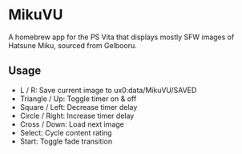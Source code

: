 # MikuVU
A homebrew app for the PS Vita that displays mostly SFW images of Hatsune Miku, sourced from Gelbooru.

## Usage
- L / R: Save current image to ux0:data/MikuVU/SAVED
- Triangle / Up: Toggle timer on & off
- Square / Left: Decrease timer delay
- Circle / Right: Increase timer delay
- Cross / Down: Load next image
- Select: Cycle content rating
- Start: Toggle fade transition
